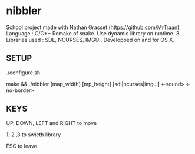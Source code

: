 # nibbler

School project made with Nathan Grasset (https://github.com/MrTraan)
Language : C/C++
Remake of snake.
Use dynamic library on runtime.
3 Libraries used : SDL, NCURSES, IMGUI.
Developped on and for OS X.

## SETUP

./configure.sh

make && ./nibbler [map_width] [mp_height] [sdl|ncurses|imgui] <-sound> <-no-border>

## KEYS

UP, DOWN, LEFT and RIGHT to move

1, 2 ,3 to swicth library

ESC to leave
